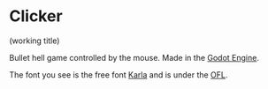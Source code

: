 # Clicker
(working title)

Bullet hell game controlled by the mouse. Made in the 
[Godot Engine](https://godotengine.org).

The font you see is the free font
[Karla](https://fonts.google.com/specimen/Karla) and is under the [OFL](OFL.txt).
